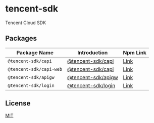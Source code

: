 # tencent-sdk

Tencent Cloud SDK

## Packages

| Package Name            | Introduction                                       | Npm Link                                                    |
| ----------------------- | -------------------------------------------------- | ----------------------------------------------------------- |
| `@tencent-sdk/capi`     | [@tencent-sdk/capi](./packages/capi/README.md)     | [Link](https://www.npmjs.com/package/@tencent-sdk/capi)     |
| `@tencent-sdk/capi-web` | [@tencent-sdk/capi](./packages/capi-web/README.md) | [Link](https://www.npmjs.com/package/@tencent-sdk/capi-web) |
| `@tencent-sdk/apigw`    | [@tencent-sdk/apigw](./packages/apigw/README.md)   | [Link](https://www.npmjs.com/package/@tencent-sdk/apigw)    |
| `@tencent-sdk/login`    | [@tencent-sdk/login](./packages/login/README.md)   | [Link](https://www.npmjs.com/package/@tencent-sdk/login)    |

## License

[MIT](./LICENSE)
